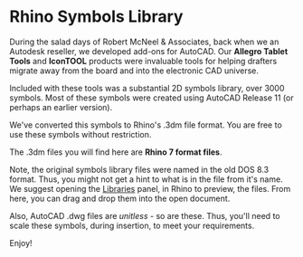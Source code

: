 # Rhino Symbols Library

During the salad days of Robert McNeel & Associates, back when we an Autodesk reseller, we developed add-ons for AutoCAD. Our **Allegro Tablet Tools** and **IconTOOL** products were invaluable tools for helping drafters migrate away from the board and into the electronic CAD universe.

Included with these tools was a substantial 2D symbols library, over 3000 symbols. Most of these symbols were created using AutoCAD Release 11 (or perhaps an earlier version).

We've converted this symbols to Rhino's .3dm file format. You are free to use these symbols without restriction.

The .3dm files you will find here are **Rhino 7 format files**.

Note, the original symbols library files were named in the old DOS 8.3 format. Thus, you might not get a hint to what is in the file from it's name. We suggest opening the [Libraries](https://docs.mcneel.com/rhino/7/help/en-us/index.htm#commands/libraries.htm#(null)) panel, in Rhino to preview, the files. From here, you can drag and drop them into the open document.

Also, AutoCAD .dwg files are *unitless* - so are these. Thus, you'll need to scale these symbols, during insertion, to meet your requirements.

Enjoy!

